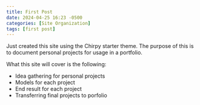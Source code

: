 ```yaml
---
title: First Post
date: 2024-04-25 16:23 -0500
categories: [Site Organization]
tags: [first post]
---
```


Just created this site using the Chirpy starter theme.  The purpose of this is to document personal projects for usage in a portfolio.

What this site will cover is the following:
- Idea gathering for personal projects
- Models for each project
- End result for each project
- Transferring final projects to porfolio